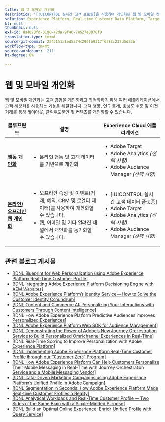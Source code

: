```yaml
---
title: 웹 및 모바일 개인화
description: '[!UICONTROL 실시간 고객 프로필]을 사용하여 개인화된 웹 및 모바일 컨텐츠를 제공할 수 있습니다.'
solution: Experience Platform, Real-time Customer Data Platform, Target, Audience Manager, Analytics, Experience Cloud Services
kt: null
thumbnail: null
exl-id: 8ad028fd-3190-42da-9f46-7e927e8878f8
translation-type: tm+mt
source-git-commit: 2343151a1ed5374c299fb9317f6282c232d5d23b
workflow-type: tm+mt
source-wordcount: '211'
ht-degree: 0%

---
```


# 웹 및 모바일 개인화

웹 및 모바일 개인화는 고객 경험을 개인화하고 최적화하기 위해 여러 애플리케이션에서 고객 세분화를 사용하는 기능을 해결합니다. 고객 행동, 인구 통계, 충성도 수준 및 이전 거래를 통해 레이아웃, 클릭유도문안 및 컨텐츠를 개인화할 수 있습니다.

| 블루프린트 | 설명 | Experience Cloud 애플리케이션 |
|---|---|---|
| **[행동 개인화](behavioral.md)** | <ul><li>온라인 행동 및 고객 데이터를 기반으로 개인화</li></ul> | <ul><li>Adobe Target</li><li>Adobe Analytics *(선택 사항)*</li><li>Adobe Audience Manager *(선택 사항)*</li></ul> |
| **[온라인/오프라인 웹 개인화](online-offline.md)** | <ul><li>오프라인 속성 및 이벤트(거래, 예약, CRM 및 로열티 데이터)를 사용하여 개인화할 수 있습니다.</li><li>웹, 이메일 및 기타 알려진 채널에서 개인화를 동기화할 수 있습니다.</li></ul> | <ul><li>[!UICONTROL 실시간 고객 데이터 플랫폼]</li><li>Adobe Target</li><li>Adobe Analytics *(선택 사항)*</li><li>Adobe Audience Manager *(선택 사항)*</li></ul> |

## 관련 블로그 게시물

* [[!DNL Blueprint for Web Personalization using Adobe Experience Platform Real-Time Customer Profile]](https://medium.com/adobetech/blueprint-for-web-personalization-using-adobe-experience-platform-real-time-customer-profile-fef2ce7a4b2f)
* [[!DNL Integrating Adobe Experience Platform Decisioning Engine with AEM Websites]](https://jaeness.medium.com/integrating-adobe-experience-platform-decisioning-engine-with-aem-websites-9c222acd12e2)
* [[!DNL Adobe Experience Platform’s Identity Service — How to Solve the Customer Identity Conundrum]](https://medium.com/adobetech/adobe-experience-platforms-identity-service-how-to-solve-the-customer-identity-conundrum-f95e22d16ea9)
* [[!DNL Content and Commerce AI: Personalizing Your Interactions with Customers Through Content Intelligence]](https://medium.com/adobetech/content-and-commerce-ai-personalizing-your-interactions-with-customers-through-content-intelligence-dc182601deab)
* [[!DNL How Adobe Experience Platform Predictive Audiences improves Personalized Experiences]](https://medium.com/adobetech/how-adobe-experience-platform-predictive-audiences-improves-personalized-experiences-1f75a60cb7a3)
* [[!DNL Adobe Experience Platform Web SDK for Audience Management]](https://medium.com/adobetech/adobe-experience-platform-web-sdk-for-audience-management-751fa6d063bc)
* [[!DNL Demonstrating the Power of Adobe’s New Journey Orchestration Service to Build Personalized Omnichannel Experiences in Real-Time]](https://medium.com/adobetech/demonstrating-the-power-of-adobes-new-journey-orchestration-service-to-build-personalized-aa60d88cd34)
* [[!DNL Real-Time Scoring to Improve Personalization with Adobe Experience Platform]](https://medium.com/adobetech/real-time-scoring-to-improve-personalization-with-adobe-experience-platform-78d3a47406f7)
* [[!DNL Implementing Adobe Experience Platform Real-Time Customer Profile through our “Customer Zero” Program]](https://medium.com/adobetech/implementing-adobe-experience-platform-real-time-customer-profile-through-our-customer-zero-32e7cd952896)
* [[!DNL How Adobe Experience Platform Can Help Customers Personalize Their Mobile Messaging in Real-Time with Journey Orchestration Service and a Mobile Messaging Vendor]](https://medium.com/adobetech/how-adobe-experience-platform-helped-a-client-personalize-their-mobile-messaging-in-real-time-with-7d634aefa098)
* [[!DNL Data-Driven Marketing Campaigns using Adobe Experience Platform’s Unified Profile in Adobe Campaign]](https://medium.com/adobetech/data-driven-marketing-campaigns-using-adobe-experience-platforms-unified-profile-in-adobe-campaign-9d9a97e183c4)
* [[!DNL Segmentation in Seconds: How Adobe Experience Platform Made Real-time Customer Profiles a Reality]](https://medium.com/adobetech/segmentation-in-seconds-how-adobe-experience-platform-made-real-time-customer-profiles-a-reality-a7a8552b0847)
* [[!DNL Analytical Workloads and Real-Time Customer Profile — Two Sides of the Same Brain with a Single-Minded Purpose]](https://medium.com/adobetech/analytical-workloads-and-real-time-customer-profile-two-sides-of-the-same-brain-with-a-cdfac85ce8c1)
* [[!DNL Build an Optimal Online Experience: Enrich Unified Profile with Query Service]](https://medium.com/adobetech/build-an-optimal-online-experience-enrich-unified-profile-with-query-service-8027c196ab33)
